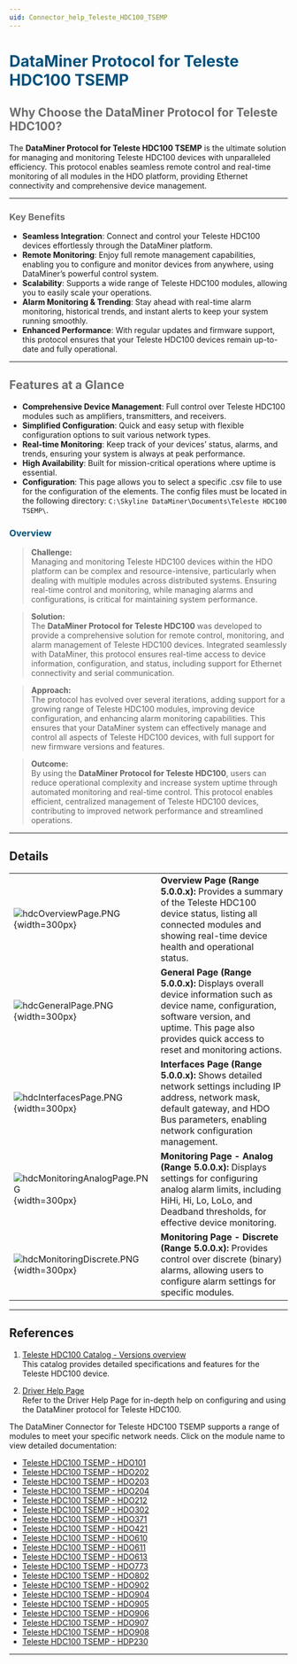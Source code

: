 ```yaml
---
uid: Connector_help_Teleste_HDC100_TSEMP
---
```

# <span style="color: #00517d;">**DataMiner Protocol for Teleste HDC100 TSEMP**</span>

## <span style="color: #6d6d6d;">Why Choose the DataMiner Protocol for Teleste HDC100?</span>

The **DataMiner Protocol for Teleste HDC100 TSEMP** is the ultimate solution for managing and monitoring Teleste HDC100 devices with unparalleled efficiency. This protocol enables seamless remote control and real-time monitoring of all modules in the HDO platform, providing Ethernet connectivity and comprehensive device management.

---

### <span style="color: #6d6d6d;">Key Benefits</span>

- **Seamless Integration**: Connect and control your Teleste HDC100 devices effortlessly through the DataMiner platform.
- **Remote Monitoring**: Enjoy full remote management capabilities, enabling you to configure and monitor devices from anywhere, using DataMiner’s powerful control system.
- **Scalability**: Supports a wide range of Teleste HDC100 modules, allowing you to easily scale your operations.
- **Alarm Monitoring & Trending**: Stay ahead with real-time alarm monitoring, historical trends, and instant alerts to keep your system running smoothly.
- **Enhanced Performance**: With regular updates and firmware support, this protocol ensures that your Teleste HDC100 devices remain up-to-date and fully operational.

---

## <span style="color: #6d6d6d;">Features at a Glance</span>

- **Comprehensive Device Management**: Full control over Teleste HDC100 modules such as amplifiers, transmitters, and receivers.
- **Simplified Configuration**: Quick and easy setup with flexible configuration options to suit various network types.
- **Real-time Monitoring**: Keep track of your devices’ status, alarms, and trends, ensuring your system is always at peak performance.
- **High Availability**: Built for mission-critical operations where uptime is essential.
- **Configuration**: This page allows you to select a specific .csv file to use for the configuration of the elements. The config files must be located in the following directory: `C:\Skyline DataMiner\Documents\Teleste HDC100 TSEMP\`.


### <span style="color: #00517d;">Overview</span>

> **Challenge:**  
> Managing and monitoring Teleste HDC100 devices within the HDO platform can be complex and resource-intensive, particularly when dealing with multiple modules across distributed systems. Ensuring real-time control and monitoring, while managing alarms and configurations, is critical for maintaining system performance.

> **Solution:**  
> The **DataMiner Protocol for Teleste HDC100** was developed to provide a comprehensive solution for remote control, monitoring, and alarm management of Teleste HDC100 devices. Integrated seamlessly with DataMiner, this protocol ensures real-time access to device information, configuration, and status, including support for Ethernet connectivity and serial communication.

> **Approach:**  
> The protocol has evolved over several iterations, adding support for a growing range of Teleste HDC100 modules, improving device configuration, and enhancing alarm monitoring capabilities. This ensures that your DataMiner system can effectively manage and control all aspects of Teleste HDC100 devices, with full support for new firmware versions and features.

> **Outcome:**  
> By using the **DataMiner Protocol for Teleste HDC100**, users can reduce operational complexity and increase system uptime through automated monitoring and real-time control. This protocol enables efficient, centralized management of Teleste HDC100 devices, contributing to improved network performance and streamlined operations.

---
## Details  

|   |   |
|---|---|
| ![hdcOverviewPage.PNG](~/connector/images/hdcOverviewPage.PNG){width=300px}  | **Overview Page (Range 5.0.0.x):** Provides a summary of the Teleste HDC100 device status, listing all connected modules and showing real-time device health and operational status. |
| ![hdcGeneralPage.PNG](~/connector/images/hdcGeneralPage.PNG){width=300px}  | **General Page (Range 5.0.0.x):** Displays overall device information such as device name, configuration, software version, and uptime. This page also provides quick access to reset and monitoring actions. |
| ![hdcInterfacesPage.PNG](~/connector/images/hdcInterfacesPage.PNG){width=300px}  | **Interfaces Page (Range 5.0.0.x):** Shows detailed network settings including IP address, network mask, default gateway, and HDO Bus parameters, enabling network configuration management. |
| ![hdcMonitoringAnalogPage.PNG](~/connector/images/hdcMonitoringAnalogPage.PNG){width=300px}  | **Monitoring Page - Analog (Range 5.0.0.x):** Displays settings for configuring analog alarm limits, including HiHi, Hi, Lo, LoLo, and Deadband thresholds, for effective device monitoring. |
| ![hdcMonitoringDiscrete.PNG](~/connector/images/hdcMonitoringDiscrete.PNG){width=300px}  | **Monitoring Page - Discrete (Range 5.0.0.x):** Provides control over discrete (binary) alarms, allowing users to configure alarm settings for specific modules. |

---
## References
1. [Teleste HDC100 Catalog - Versions overview](https://catalog.dataminer.services/details/e6231e48-f120-4993-ba47-8975295ea617)  
   This catalog provides detailed specifications and features for the Teleste HDC100 device.

2. [Driver Help Page](./Connector_help_Teleste_HDC100_TSEMP_Overview.md)  
   Refer to the Driver Help Page for in-depth help on configuring and using the DataMiner protocol for Teleste HDC100.

The DataMiner Connector for Teleste HDC100 TSEMP supports a range of modules to meet your specific network needs. Click on the module name to view detailed documentation:

- [Teleste HDC100 TSEMP - HDO101](xref:Connector_help_Teleste_HDC100_TSEMP_-_HDO101)
- [Teleste HDC100 TSEMP - HDO202](xref:Connector_help_Teleste_HDC100_TSEMP_-_HDO202)
- [Teleste HDC100 TSEMP - HDO203](xref:Connector_help_Teleste_HDC100_TSEMP_-_HDO203)
- [Teleste HDC100 TSEMP - HDO204](xref:Connector_help_Teleste_HDC100_TSEMP_-_HDO204)
- [Teleste HDC100 TSEMP - HDO212](xref:Connector_help_Teleste_HDC100_TSEMP_-_HDO212)
- [Teleste HDC100 TSEMP - HDO302](xref:Connector_help_Teleste_HDC100_TSEMP_-_HDO302)
- [Teleste HDC100 TSEMP - HDO371](xref:Connector_help_Teleste_HDC100_TSEMP_-_HDO371)
- [Teleste HDC100 TSEMP - HDO421](xref:Connector_help_Teleste_HDC100_TSEMP_-_HDO421)
- [Teleste HDC100 TSEMP - HDO610](xref:Connector_help_Teleste_HDC100_TSEMP_-_HDO610)
- [Teleste HDC100 TSEMP - HDO611](xref:Connector_help_Teleste_HDC100_TSEMP_-_HDO611)
- [Teleste HDC100 TSEMP - HDO613](xref:Connector_help_Teleste_HDC100_TSEMP_-_HDO613)
- [Teleste HDC100 TSEMP - HDO773](xref:Connector_help_Teleste_HDC100_TSEMP_-_HDO773)
- [Teleste HDC100 TSEMP - HDO802](xref:Connector_help_Teleste_HDC100_TSEMP_-_HDO802)
- [Teleste HDC100 TSEMP - HDO902](xref:Connector_help_Teleste_HDC100_TSEMP_-_HDO902)
- [Teleste HDC100 TSEMP - HDO904](xref:Connector_help_Teleste_HDC100_TSEMP_-_HDO904)
- [Teleste HDC100 TSEMP - HDO905](xref:Connector_help_Teleste_HDC100_TSEMP_-_HDO905)
- [Teleste HDC100 TSEMP - HDO906](xref:Connector_help_Teleste_HDC100_TSEMP_-_HDO906)
- [Teleste HDC100 TSEMP - HDO907](xref:Connector_help_Teleste_HDC100_TSEMP_-_HDO907)
- [Teleste HDC100 TSEMP - HDO908](xref:Connector_help_Teleste_HDC100_TSEMP_-_HDO908)
- [Teleste HDC100 TSEMP - HDP230](xref:Connector_help_Teleste_HDC100_TSEMP_-_HDP230)

---
